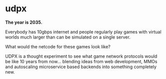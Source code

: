 # udpx

**The year is 2035.**

Everybody has 10gbps internet and people regularly play games with virtual worlds much larger than can be simulated on a single server.

What would the netcode for these games look like?

UDPX is a thought experiment to see what game network protocols would be like 10 years from now... blending ideas from web development, MMOs and autoscaling microservice based backends into something completely new.
